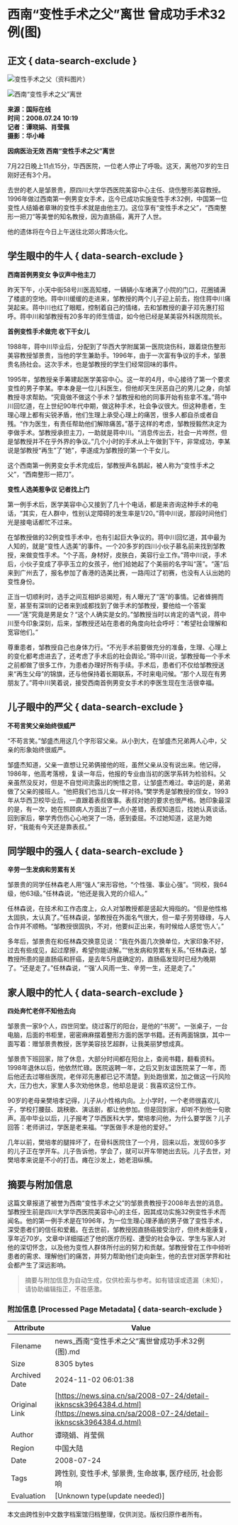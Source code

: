 # 西南“变性手术之父”离世 曾成功手术32例(图)

## 正文 { data-search-exclude }


![变性手术之父（资料图片）](https://www.sinaimg.cn/dy/s/2008-07-24/d25d0d2731b683c0cd1747630db6abbf.jpg)

![西南“变性手术之父”离世](https://www.sinaimg.cn/dy/s/2008-07-24/ce4d9a88804a6e0ca2502fc7ecd95ff4.jpg)

**来源：国际在线**  
**时间：2008.07.24 10:19**  
**记者：谭晓娟、肖莹佩**  
**摄影：华小峰**

**因病医治无效 西南“变性手术之父”离世**

7月22日晚上11点15分，华西医院，一位老人停止了呼吸。这天，离他70岁的生日刚好还有3个月。

去世的老人是邹景贵，原四川大学华西医院美容中心主任、烧伤整形美容教授。1996年做过西南第一例男变女手术，迄今已成功实施变性手术32例，中国第一位变性人结婚者章琳的变性手术就是由他主刀。这位享有“变性手术之父”，“西南整形一把刀”等美誉的知名教授，因为直肠癌，离开了人世。

他的遗体将在今日上午送往北郊火葬场火化。

## 学生眼中的牛人 { data-search-exclude }

**西南首例男变女 争议声中他主刀**

昨天下午，小天中街58号川医高知楼，一辆辆小车堵满了小院的门口，花圈铺满了楼底的空地。蒋中川缓缓的走进来，邹教授的两个儿子迎上前去，抱住蒋中川痛哭起来。蒋中川也红了眼眶，控制着自己的情绪，去和邹教授的妻子邓先惠打招呼。蒋中川和邹教授有20多年的师生情谊，如今他已经是某美容外科医院院长。

**首例变性手术做完 收下干女儿**

1988年，蒋中川毕业后，分配到了华西大学附属第一医院烧伤科，跟着烧伤整形美容教授邹景贵，当他的学生兼助手。1996年，由于一次富有争议的手术，邹景贵名扬社会。这次手术，也是邹教授的学生们经常回味的事件。

1995年，邹教授亲手筹建起医学美容中心。这一年的4月，中心接待了第一个要求变性的男子李某。李本身是一位儿科医生，但他却天生厌恶自己的男儿之身，向邹教授寻求帮助。“究竟做不做这个手术？邹教授和他的同事开始有些拿不准。”蒋中川回忆道，在上世纪90年代中期，做这种手术，社会争议很大。但这种患者，生理心理上都有尖锐矛盾，他们生理上承受心理上的痛苦，很多人都自杀或者自残。“作为医生，有责任帮助他们解除痛苦。”基于这样的考虑，邹教授毅然决定为李做手术。邹教授承担主刀，一助就是蒋中川。“消息传出去，社会一片哗然，但是邹教授并不在乎外界的争议。”几个小时的手术从上午做到下午，非常成功，李某说是邹教授“再生”了“她”，李遂成为邹教授的第一个干女儿。

这个西南第一例男变女手术完成后，邹教授声名鹊起，被人称为“变性手术之父”，“西南整形一把刀”。

**变性人选美惹争议 记者找上门**

第一例手术后，医学美容中心又接到了几十个电话，都是来咨询这种手术的电话，“其实，在人群中，性别认定障碍的发生率是1/20。”蒋中川说，那段时间他们光是接电话都忙不过来。

在邹教授做的32例变性手术中，也有引起巨大争议的。蒋中川回忆道，其中最为人知的，就是“变性人选美”的事件。一个20多岁的四川小伙子慕名前来找到邹教授，来做变性手术。“个子高，身材好，皮肤白，美容行业工作。”蒋中川说，手术后，小伙子变成了亭亭玉立的女孩子，他们给她起了个美丽的名字叫“莲”。“莲”后来到广州去了，报名参加了香港的选美比赛，一路闯过了初赛，也没有人认出她的变性身份。

正当一切顺利时，选手之间互相妒忌揭短，有人曝光了“莲”的事情。记者蜂拥而至，甚至有深圳的记者来到成都找到了做手术的邹教授，要他给一个答案——“莲”究竟是男是女？“这个人确实是女的。”邹教授当时以肯定的语气说，蒋中川至今印象深刻，后来，邹教授还站在患者的角度向社会呼吁：“希望社会理解和宽容他们。”

尊重患者，邹教授自己也身体力行。“不光手术前要做充分的准备，生理、心理上的变化都考虑进去了，还考虑了手术后的社会舆论。”蒋中川说，邹教授每一个手术之前都做了很多工作，为患者办理好所有手续。手术后，患者们不仅给邹教授送来“再生父母”的锦旗，还与他保持着长期联系，不时来电问候。“那个人现在有男朋友了。”蒋中川笑着说，接受西南首例男变女手术的李医生现在生活很幸福。

## 儿子眼中的严父 { data-search-exclude }

**不苟言笑父亲始终很威严**

“不苟言笑。”邹盛杰用这几个字形容父亲。从小到大，在邹盛杰兄弟两人心中，父亲的形象始终很威严。

邹盛杰知道，父亲一直想让兄弟俩接他的班，虽然父亲从没有说出来。他记得，1986年，他高考落榜，复读一年后，他报的专业由当初的医学系转为检验科。父亲虽然没反对，但是不自觉间流露出的惋惜之意，让邹盛杰难过。幸运的是，弟弟做了父亲的接班人。“他把我们也当儿女一样对待。”樊学秀是邹教授的侄女，1993年从华西卫校毕业后，一直跟着表叔做事。表叔对她的要求也很严格。她印象最深的是，有一次，她在照顾病人方面出了一点小差错，表叔知道后，找她认真谈话。回到家后，攀学秀伤伤心心地哭了一场，感到委屈。不过她知道，这是为她好，“我能有今天还是靠表叔。”

## 同学眼中的强人 { data-search-exclude }

**辛劳一生发病和劳累有关**

邹景贵的同学任林森老人用“强人”来形容他，“个性强、事业心强”。“同校，我64级，他63级。”任林森说，“他还是我入党的介绍人。”

任林森说，在技术和工作态度上，众人对邹教授都是竖起大拇指的。“但是他性格太固执，太认真了。”任林森说，邹教授在外面名气很大，但一辈子劳劳碌碌，与人合作并不顺畅。“邹教授很固执，不对，他要纠正出来，有时候给人感觉‘伤人’。”

多年后，邹景贵在和任林森交换意见说：“我在外面几次换单位，大家印象不好，过去有些成见，起过摩擦，希望你能谅解。”“他发病和劳累有关系。”任林森说，邹教授所患的是直肠癌和肝癌，是去年5月底确定的，直肠癌发现时已经为晚期了。“还是走了。”任林森说，“‘强’人风雨一生、辛劳一生，还是走了。”

## 家人眼中的忙人 { data-search-exclude }

**四处奔忙老伴不知他去向**

邹景贵一家9个人，四世同堂。绕过客厅的阳台，是他的“书房”。一张桌子，一台电脑，后面的书柜里，密密麻麻摆着整形方面的医学书籍。还有两面锦旗，其中一面写着：赠邹景贵教授，医学美容技艺超群，让我美丽梦想成真。

邹景贵下班回家，除了休息，大部分时间都在阳台上，查阅书籍，翻看资料。1998年退休以后，他依然忙碌。医院返聘一年，之后又到友谊医院呆了一年，而后他还去过哪些医院，老伴邓先惠都已记不清楚。到处跑很累，加之做这一行风险大，压力也大，家里人多次劝他休息，他却总是说：我喜欢这份工作。

90岁的老母亲樊培孝记得，儿子从小性格内向。上小学时，一个老师很喜欢儿子，学校打腰鼓、跳秧歌、演话剧，都让他参加。但是回到家，却听不到他一句歌声。高中毕业以后，儿子报考了华西医科大学，樊培孝问他，为什么要学医？儿子回答：老师讲过，学医是老来福。“学医做手术是他的爱好。”

几年以前，樊培孝的腿摔坏了，在骨科医院住了一个月，回来以后，发现60多岁的儿子正在学开车。儿子告诉他，学会了，就可以开车带她出去玩。儿子去世，对樊培孝来说是不小的打击。瘫在沙发上，她老泪纵横。

## 摘要与附加信息

<!-- tcd_abstract -->
这篇文章报道了被誉为西南“变性手术之父”的邹景贵教授于2008年去世的消息。邹教授生前是四川大学华西医院美容中心的主任，因其成功实施32例变性手术而闻名。他的第一例手术是在1996年，为一位生理心理矛盾的男子做了变性手术，深受患者们的信任和爱戴。在去世前，邹教授因直肠癌接受治疗，但终未能康复，享年近70岁。文章中详细描述了他的医疗历程、遭受的社会争议、学生与家人对他的深切怀念，以及他为变性人群体所付出的努力和贡献。邹教授曾在工作中倾听患者的需求、理解他们的痛苦，并努力帮助他们走向新生，他的去世对医学界和社会都产生了深远影响。
<!-- tcd_abstract_end -->

> 摘要与附加信息为自动生成，仅供检索与参考。如有错误或遗漏（未知），请协助编辑指正，不胜感激。

### 附加信息 [Processed Page Metadata] { data-search-exclude }

| Attribute       | Value                                  |
|-----------------|----------------------------------------|
| Filename        | news_西南“变性手术之父”离世曾成功手术32例(图).md                             |
| Size            | 8305 bytes                           |
| Archived Date   | 2024-11-02 06:01:38                             |
| Original Link   | [https://news.sina.cn/sa/2008-07-24/detail-ikknscsk3964384.d.html](https://news.sina.cn/sa/2008-07-24/detail-ikknscsk3964384.d.html)                       |
| Author          | 谭晓娟、肖莹佩                               |
| Region          | 中国大陆                               |
| Date            | 2008-07-24                                 |
| Tags            | 跨性别, 变性手术, 邹景贵, 生命故事, 医疗经历, 社会影响                                 |
| Evaluation            | [Unknown type(update needed)]                                 |
<!-- tcd_table_end -->

本文由跨性别中文数字档案馆归档整理，仅供浏览。版权归原作者所有。

